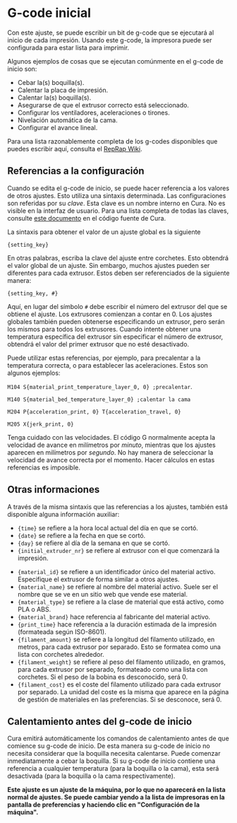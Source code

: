 G-code inicial
====
Con este ajuste, se puede escribir un bit de g-code que se ejecutará al inicio de cada impresión. Usando este g-code, la impresora puede ser configurada para estar lista para imprimir.

Algunos ejemplos de cosas que se ejecutan comúnmente en el g-code de inicio son:
* Cebar la(s) boquilla(s).
* Calentar la placa de impresión.
* Calentar la(s) boquilla(s).
* Asegurarse de que el extrusor correcto está seleccionado.
* Configurar los ventiladores, aceleraciones o tirones.
* Nivelación automática de la cama.
* Configurar el avance lineal.

Para una lista razonablemente completa de los g-codes disponibles que puedes escribir aquí, consulta el [RepRap Wiki](https://reprap.org/wiki/G-code).

Referencias a la configuración
----
Cuando se edita el g-code de inicio, se puede hacer referencia a los valores de otros ajustes. Esto utiliza una sintaxis determinada. Las configuraciones son referidas por su *clave*. Esta clave es un nombre interno en Cura. No es visible en la interfaz de usuario. Para una lista completa de todas las claves, consulte [este documento](https://github.com/Ultimaker/Cura/blob/master/resources/definitions/fdmprinter.def.json) en el código fuente de Cura.

La sintaxis para obtener el valor de un ajuste global es la siguiente

`{setting_key}`

En otras palabras, escriba la clave del ajuste entre corchetes. Esto obtendrá el valor global de un ajuste. Sin embargo, muchos ajustes pueden ser diferentes para cada extrusor. Estos deben ser referenciados de la siguiente manera:

`{setting_key, #}`

Aquí, en lugar del símbolo `#` debe escribir el número del extrusor del que se obtiene el ajuste. Los extrusores comienzan a contar en 0. Los ajustes globales también pueden obtenerse especificando un extrusor, pero serán los mismos para todos los extrusores. Cuando intente obtener una temperatura específica del extrusor sin especificar el número de extrusor, obtendrá el valor del primer extrusor que no esté desactivado.

Puede utilizar estas referencias, por ejemplo, para precalentar a la temperatura correcta, o para establecer las aceleraciones. Estos son algunos ejemplos:

`M104 S{material_print_temperature_layer_0, 0} ;precalentar`.

`M140 S{material_bed_temperature_layer_0} ;calentar la cama`

`M204 P{acceleration_print, 0} T{acceleration_travel, 0}`

`M205 X{jerk_print, 0}`

Tenga cuidado con las velocidades. El código G normalmente acepta la velocidad de avance en milímetros por *minuto*, mientras que los ajustes aparecen en milímetros por *segundo*. No hay manera de seleccionar la velocidad de avance correcta por el momento. Hacer cálculos en estas referencias es imposible.

Otras informaciones
----
A través de la misma sintaxis que las referencias a los ajustes, también está disponible alguna información auxiliar:

* `{time}` se refiere a la hora local actual del día en que se cortó.
* `{date}` se refiere a la fecha en que se cortó.
* `{day}` se refiere al día de la semana en que se cortó.
* `{initial_extruder_nr}` se refiere al extrusor con el que comenzará la impresión.
<!--if cura_version>=4.12-->
* `{material_id}` se refiere a un identificador único del material activo. Especifique el extrusor de forma similar a otros ajustes.
* `{material_name}` se refiere al nombre del material activo. Suele ser el nombre que se ve en un sitio web que vende ese material.
* `{material_type}` se refiere a la clase de material que está activo, como PLA o ABS.
* `{material_brand}` hace referencia al fabricante del material activo.
* `{print_time}` hace referencia a la duración estimada de la impresión (formateada según ISO-8601).
* `{filament_amount}` se refiere a la longitud del filamento utilizado, en metros, para cada extrusor por separado. Esto se formatea como una lista con corchetes alrededor.
* `{filament_weight}` se refiere al peso del filamento utilizado, en gramos, para cada extrusor por separado, formateado como una lista con corchetes. Si el peso de la bobina es desconocido, será 0.
* `{filament_cost}` es el coste del filamento utilizado para cada extrusor por separado. La unidad del coste es la misma que aparece en la página de gestión de materiales en las preferencias. Si se desconoce, será 0.
<!--endif-->

Calentamiento antes del g-code de inicio
----
Cura emitirá automáticamente los comandos de calentamiento antes de que comience su g-code de inicio. De esta manera su g-code de inicio no necesita considerar que la boquilla necesita calentarse. Puede comenzar inmediatamente a cebar la boquilla. Si su g-code de inicio contiene una referencia a cualquier temperatura (para la boquilla o la cama), esta será desactivada (para la boquilla o la cama respectivamente).

**Este ajuste es un ajuste de la máquina, por lo que no aparecerá en la lista normal de ajustes. Se puede cambiar yendo a la lista de impresoras en la pantalla de preferencias y haciendo clic en "Configuración de la máquina".**